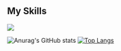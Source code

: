 ## My Skills
<picture>
<source 
  srcset="https://github-readme-stats.vercel.app/api?username=mariuscontoli&show_icons=true&theme=transparent"
  media="(prefers-color-scheme: dark)"
/>
<source
  srcset="https://github-readme-stats.vercel.app/api?username=mariuscontoli&show_icons=true"
  media="(prefers-color-scheme: light), (prefers-color-scheme: no-preference)"
/>
<img src="https://github-readme-stats.vercel.app/api?username=mariuscontoli&show_icons=true" />
</picture>

![Anurag's GitHub stats](https://github-readme-stats.vercel.app/api?username=mariuscontoli&show_icons=true&theme=transparent)
[![Top Langs](https://github-readme-stats.vercel.app/api/top-langs/?username=mariuscontoli)](https://github.com/anuraghazra/github-readme-stats)
